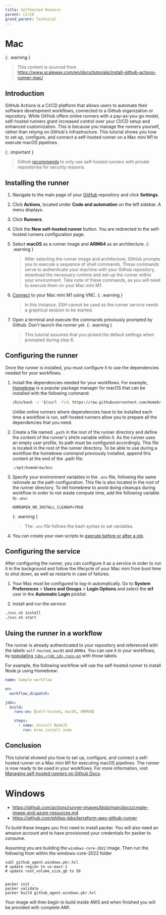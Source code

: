 ```yaml
---
title: Selfhosted Runners
parent: CI/CD
grand_parent: Technical
---
```


# Mac

{: .warning }
> This content is sourced from https://www.scaleway.com/en/docs/tutorials/install-github-actions-runner-mac/

## Introduction

GitHub Actions is a CI/CD platform that allows users to automate their software development workflows, connected to a 
Github organization or repository. While GitHub offers online runners with a pay-as-you-go model, self-hosted runners 
grant increased control over your CI/CD setup and enhanced customization. This is because you manage the runners yourself, 
rather than relying on GitHub's infrastructure. This tutorial shows you how to set up, configure, and connect a self-hosted 
runner on a Mac mini M1 to execute macOS pipelines.

{: .important }
> Github [recommends](https://docs.github.com/en/actions/hosting-your-own-runners/managing-self-hosted-runners/about-self-hosted-runners#self-hosted-runner-security) to only use self-hosted runners with private repositories for security reasons.

## Installing the runner

1. Navigate to the main page of your [GitHub](https://github.com/) repository and click **Settings**.
2. Click **Actions**, located under **Code and automation** on the left sidebar. A menu displays.
3. Click **Runners**.
4. Click the **New self-hosted runner** button. You are redirected to the self-hosted runners configuration page.
5. Select **macOS** as a runner image and **ARM64** as an architecture.
   {: .warning }
   > After selecting the runner image and architecture, GitHub prompts you to execute a sequence of shell commands. Those commands serve to authenticate your machine with your Github repository, download the necessary runtime and set-up the runner within your environment. Take note of these commands, as you will need to execute them on your Mac mini M1.
6. [Connect](/bare-metal/apple-silicon/how-to/connect-to-mac-mini-m1/) to your Mac mini M1 using VNC.
   {: .warning }
   > In this instance, SSH cannot be used as the runner service needs a graphical session to be started.
   
7. Open a terminal and execute the commands previously prompted by Github. Don't launch the runner yet.
   {: .warning } 
   > This tutorial assumes that you picked the default settings when prompted during step 6.
    
## Configuring the runner

Once the runner is installed, you must configure it to use the dependencies needed for your workflows.

1. Install the dependencies needed for your workflows. For example, [Homebrew](https://brew.sh/) is a popular package manager for macOS that can be installed with the following command:
    ```sh
    /bin/bash -c "$(curl -fsSL https://raw.githubusercontent.com/Homebrew/install/HEAD/install.sh)"
    ```
   Unlike online runners where dependencies have to be installed each time a workflow is run, self-hosted runners allow you to prepare all the dependencies that you need.

2. Create a file named `.path` in the root of the runner directory and define the content of the runner's `$PATH` variable within it. As the runner uses an empty user profile, its path must be configured accordingly. This file is located in the root of the runner directory. To be able to use during a workflow the homebrew command previously installed, append this content at the end of the .path file:
    ```
    :/opt/homebrew/bin
    ```
3. Specify your environment variables in the `.env` file, following the same rationale as the path configuration. This file is also located in the root of the runner directory. To tell homebrew to avoid doing cleanups during workflow in order to not waste compute time, add the following variable to `.env`:
    ```
    HOMEBREW_NO_INSTALL_CLEANUP=TRUE
    ```
   {: .warning }
   > The `.env` file follows the bash syntax to set variables.
   

4. You can create your own scripts to [execute before or after a job](https://docs.github.com/en/actions/hosting-your-own-runners/managing-self-hosted-runners/running-scripts-before-or-after-a-job).

## Configuring the service

After configuring the runner, you can configure it as a service in order to run it in the background and follow the lifecycle of your Mac mini from boot time to shut down, as well as restarts in case of failures.

1. Your Mac must be configured to log-in automatically. Go to **System Preferences** > **Users and Groups** > **Login Options** and select the **m1** user in the **Automatic Login** picklist.

2. Install and run the service:
```sh
./svc.sh install
./svc.sh start
```

## Using the runner in a workflow

The runner is already authenticated to your repository and referenced with the labels `self-hosted`, `macOS` and `ARM64`.
You can use it in your workflows, by [populating `jobs.<job_id>.runs-on`](https://docs.github.com/en/actions/using-workflows/workflow-syntax-for-github-actions#jobsjob_idruns-on) with those labels.

For example, the following workflow will use the self-hosted runner to install Node.js using Homebrew:

```yaml
name: Sample workflow

on:
  workflow_dispatch:

jobs:
  build:
    runs-on: [self-hosted, macOS, ARM64]

    steps:
      - name: Install NodeJS
        run: brew install node
```

## Conclusion

This tutorial showed you how to set up, configure, and connect a self-hosted runner on a Mac mini M1 for executing macOS pipelines. The runner is now ready to be used in your workflows. For more information, visit [Managing self-hosted runners on Github Docs](https://docs.github.com/en/actions/hosting-your-own-runners/managing-self-hosted-runners).

# Windows

- https://github.com/actions/runner-images/blob/main/docs/create-image-and-azure-resources.md
- https://github.com/philips-labs/terraform-aws-github-runner

To build these images you first need to install packer. You will also need an amazon account and to have provisioned your credentials for packer to consume.

Assuming you are building the `windows-core-2022` image. Then run the following from within the windows-core-2022 folder

```
subl github_agent.windows.pkr.hcl
# update region to us-east-1
# update root_volume_size_gb to 50


packer init .
packer validate .
packer build github_agent.windows.pkr.hcl
```

Your image will then begin to build inside AWS and when finished you will be provided with complete AMI.
